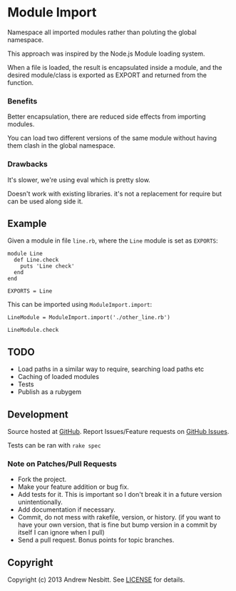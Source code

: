 # Module Import

Namespace all imported modules rather than poluting the global namespace.

This approach was inspired by the Node.js Module loading system.

When a file is loaded, the result is encapsulated inside a module, and the desired module/class is exported as EXPORT and returned from the function.

### Benefits

Better encapsulation, there are reduced side effects from importing modules. 

You can load two different versions of the same module without having them clash in the global namespace.

### Drawbacks

It's slower, we're using eval which is pretty slow.

Doesn't work with existing libraries. it's not a replacement for require but can be used along side it.

## Example

Given a module in file `line.rb`, where the `Line` module is set as `EXPORTS`:

    module Line
      def Line.check
        puts 'Line check'
      end
    end

    EXPORTS = Line

This can be imported using `ModuleImport.import`:

    LineModule = ModuleImport.import('./other_line.rb')
    
    LineModule.check
    
## TODO

* Load paths in a similar way to require, searching load paths etc
* Caching of loaded modules
* Tests
* Publish as a rubygem

## Development

Source hosted at [GitHub](http://github.com/andrew/module_import).
Report Issues/Feature requests on [GitHub Issues](http://github.com/andrew/module_import/issues).

Tests can be ran with `rake spec`

### Note on Patches/Pull Requests

 * Fork the project.
 * Make your feature addition or bug fix.
 * Add tests for it. This is important so I don't break it in a
   future version unintentionally.
 * Add documentation if necessary.
 * Commit, do not mess with rakefile, version, or history.
   (if you want to have your own version, that is fine but bump version in a commit by itself I can ignore when I pull)
 * Send a pull request. Bonus points for topic branches.

## Copyright

Copyright (c) 2013 Andrew Nesbitt. See [LICENSE](https://github.com/andrew/module_import/blob/master/LICENSE) for details.
